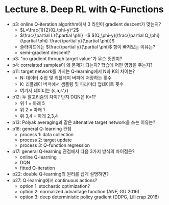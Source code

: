 # Lecture 8. Deep RL with Q-Functions
- p3: online Q-iteration algorithm에서 3 라인이 gradient descent가 맞는지?
  -  $L=\frac{1}{2}(Q_\phi-y)^2$
  -  $\frac{\partial L}{\partial \phi} =$
     $(Q_\phi-y)(\frac{\partial Q_\phi}{\partial \phi}-\frac{\partial y}{\partial \phi})$
  -  슬라이드에는 $\frac{\partial y}{\partial \phi}$ 항이 빠져있는 이유는?
  -  semi-gradient descent?
- p3: "no gradient through target value"가 무슨 뜻인지?
- p4: correlated samples이 왜 문제가 되는지? 학습에 어떤 영향을 주는지?
- p11: target network를 가지는 Q-learning에서 N과 K의 차이는?
  - N: 데이터 수집 및 리플레이 버퍼에 저장하는 횟수
  - K: 리플레이 버퍼에서 샘플링 및 파라미터 업데이트 횟수
  - 여기서 데이터는 (s,a,s',r)
- p12: 두 알고리즘의 차이? 단지 DQN은 K=1?
  - 위 1 = 아래 5
  - 위 2 = 아래 1
  - 위 3,4 = 아래 2,3,4
- p13: Polyak averaging과 같은 altenative target network을 쓰는 이유는?
- p16: general Q-learning 관점
  - process 1: data collection
  - process 2: target update
  - process 3: Q-function regression
- p17: general Q-learning 관점에서 다음 3가지 방식의 차이점은?
  - online Q-learning
  - DQN
  - fitted Q-iteration
- p22: double Q-learning의 원리를 쉽게 설명하면?
- p27: Q-learning에서 continuous actions?
  - option 1: stochastic optimization?
  - option 2: normalized advantage function (ANF, GU 2016)
  - option 3: deep deterministic policy gradient (DDPG, Lillicrap 2016)

     

